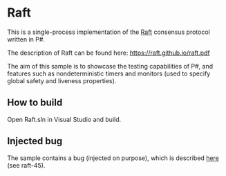 Raft
====
This is a single-process implementation of the [Raft](https://raft.github.io) consensus protocol written in P#.

The description of Raft can be found here: https://raft.github.io/raft.pdf

The aim of this sample is to showcase the testing capabilities of P#, and features such as nondeterministic timers and monitors (used to specify global safety and liveness properties).

## How to build
Open Raft.sln in Visual Studio and build.

## Injected bug

The sample contains a bug (injected on purpose), which is described [here](http://colin-scott.github.io/blog/2015/10/07/fuzzing-raft-for-fun-and-profit/) (see raft-45).

